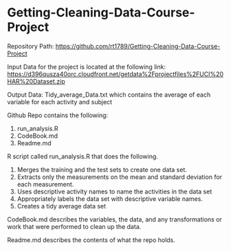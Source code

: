 # Getting-Cleaning-Data-Course-Project
Repository Path: https://github.com/rt1789/Getting-Cleaning-Data-Course-Project

Input Data for the project is located at the following link:
https://d396qusza40orc.cloudfront.net/getdata%2Fprojectfiles%2FUCI%20HAR%20Dataset.zip

Output Data: Tidy_average_Data.txt which contains the average of each variable for each activity and subject

 Github Repo contains the following:
 
 1. run_analysis.R
 2. CodeBook.md
 3. Readme.md
 
 R script called run_analysis.R that does the following. 

   1. Merges the training and the test sets to create one data set.
   2. Extracts only the measurements on the mean and standard deviation for each measurement. 
   3. Uses descriptive activity names to name the activities in the data set
   4. Appropriately labels the data set with descriptive variable names. 
   5. Creates a tidy average data set
   
 CodeBook.md describes the variables, the data, and any transformations or work that were performed to clean up the data.

Readme.md describes the contents of what the repo holds.

   

